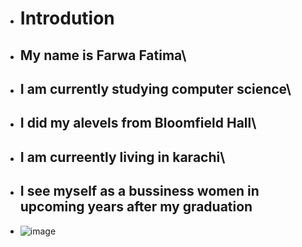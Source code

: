 -    # Introdution

-    ## My name is Farwa Fatima\
-    ## I am currently studying computer science\
-    ## I did my alevels from Bloomfield Hall\
-    ## I am curreently living in karachi\
-    ## I see myself as a bussiness women in upcoming years after my graduation
- ![image](https://github.com/user-attachments/assets/22b784a7-8be8-4163-a43f-124c617d8f64)
